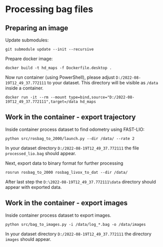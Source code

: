 # Processing bag files

## Preparing an image
Update submodules:
```
git submodule update --init --recursive
```
Prepare docker image:
```
docker build -t hd_maps -f Dockerfile.desktop .
```
Now run container (using PowerShell), please adjust `D:/2022-08-19T12_49_37.772111` to your dataset.
This directory will be visible as `/data` inside a container.
```
docker run -it --rm --mount type=bind,source="D:/2022-08-19T12_49_37.772111",target=/data hd_maps
```

## Work in the container - export trajectory
Inside container process dataset to find odometry using FAST-LIO:
```
python src/rosbag_to_2000/launch.py --dir /data/ --rate 2
```
In your dataset directory `D:/2022-08-19T12_49_37.772111` the file `processed_lio.bag` should appear.

Next, export data to binary format for further processing
```
rosrun rosbag_to_2000 rosbag_livox_to_dat --dir /data/
```
After last step the `D:\2022-08-19T12_49_37.772111\data` directory should appear with exported data.

## Work in the container - export images

Inside container process dataset to export images.
```
python src/bag_to_images.py -i /data/log_*.bag -o /data/images
```
In your dataset directory `D:/2022-08-19T12_49_37.772111` the directory `images` should appear.

